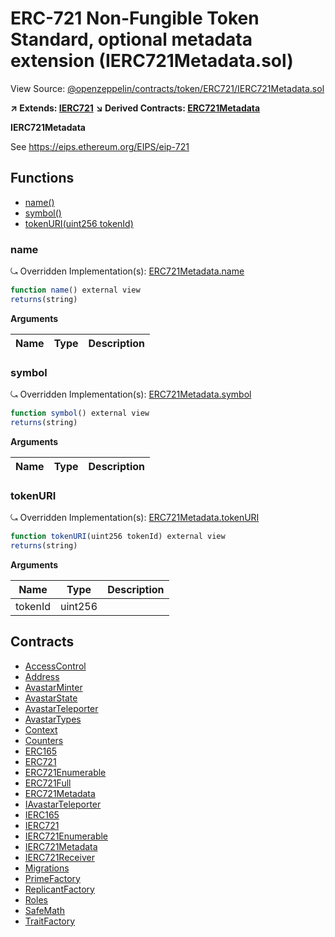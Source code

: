 # ERC-721 Non-Fungible Token Standard, optional metadata extension (IERC721Metadata.sol)

View Source: [@openzeppelin/contracts/token/ERC721/IERC721Metadata.sol](../@openzeppelin/contracts/token/ERC721/IERC721Metadata.sol)

**↗ Extends: [IERC721](IERC721.md)**
**↘ Derived Contracts: [ERC721Metadata](ERC721Metadata.md)**

**IERC721Metadata**

See https://eips.ethereum.org/EIPS/eip-721

## Functions

- [name()](#name)
- [symbol()](#symbol)
- [tokenURI(uint256 tokenId)](#tokenuri)

### name

⤿ Overridden Implementation(s): [ERC721Metadata.name](ERC721Metadata.md#name)

```js
function name() external view
returns(string)
```

**Arguments**

| Name        | Type           | Description  |
| ------------- |------------- | -----|

### symbol

⤿ Overridden Implementation(s): [ERC721Metadata.symbol](ERC721Metadata.md#symbol)

```js
function symbol() external view
returns(string)
```

**Arguments**

| Name        | Type           | Description  |
| ------------- |------------- | -----|

### tokenURI

⤿ Overridden Implementation(s): [ERC721Metadata.tokenURI](ERC721Metadata.md#tokenuri)

```js
function tokenURI(uint256 tokenId) external view
returns(string)
```

**Arguments**

| Name        | Type           | Description  |
| ------------- |------------- | -----|
| tokenId | uint256 |  | 

## Contracts

* [AccessControl](AccessControl.md)
* [Address](Address.md)
* [AvastarMinter](AvastarMinter.md)
* [AvastarState](AvastarState.md)
* [AvastarTeleporter](AvastarTeleporter.md)
* [AvastarTypes](AvastarTypes.md)
* [Context](Context.md)
* [Counters](Counters.md)
* [ERC165](ERC165.md)
* [ERC721](ERC721.md)
* [ERC721Enumerable](ERC721Enumerable.md)
* [ERC721Full](ERC721Full.md)
* [ERC721Metadata](ERC721Metadata.md)
* [IAvastarTeleporter](IAvastarTeleporter.md)
* [IERC165](IERC165.md)
* [IERC721](IERC721.md)
* [IERC721Enumerable](IERC721Enumerable.md)
* [IERC721Metadata](IERC721Metadata.md)
* [IERC721Receiver](IERC721Receiver.md)
* [Migrations](Migrations.md)
* [PrimeFactory](PrimeFactory.md)
* [ReplicantFactory](ReplicantFactory.md)
* [Roles](Roles.md)
* [SafeMath](SafeMath.md)
* [TraitFactory](TraitFactory.md)
